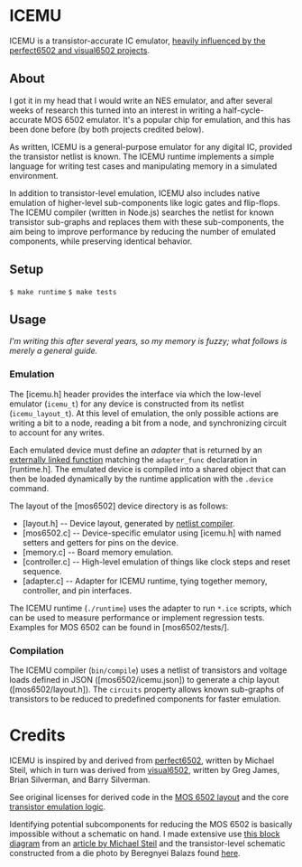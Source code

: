 # ICEMU

ICEMU is a transistor-accurate IC emulator, [heavily influenced by the perfect6502 and visual6502 projects](#credits).

## About

I got it in my head that I would write an NES emulator, and after several weeks of research this turned into an interest in writing a half-cycle-accurate MOS 6502 emulator. It's a popular chip for emulation, and this has been done before (by both projects credited below).

As written, ICEMU is a general-purpose emulator for any digital IC, provided the transistor netlist is known. The ICEMU runtime implements a simple language for writing test cases and manipulating memory in a simulated environment.

In addition to transistor-level emulation, ICEMU also includes native emulation of higher-level sub-components like logic gates and flip-flops. The ICEMU compiler (written in Node.js) searches the netlist for known transistor sub-graphs and replaces them with these sub-components, the aim being to improve performance by reducing the number of emulated components, while preserving identical behavior.

## Setup

`$ make runtime`
`$ make tests`

## Usage

_I'm writing this after several years, so my memory is fuzzy; what follows is merely a general guide._

### Emulation

The [icemu.h] header provides the interface via which the low-level emulator (`icemu_t`) for any device is constructed from its netlist (`icemu_layout_t`). At this level of emulation, the only possible actions are writing a bit to a node, reading a bit from a node, and synchronizing circuit to account for any writes.

Each emulated device must define an _adapter_ that is returned by an [externally linked function](https://github.com/klibbbs/icemu/blob/0c1910aa6bcc3c7627b4cfea167de8cdcd92ffcb/mos6502/adapter.h#L6) matching the `adapter_func` declaration in [runtime.h]. The emulated device is compiled into a shared object that can then be loaded dynamically by the runtime application with the `.device` command.

The layout of the [mos6502] device directory is as follows:
- [layout.h] -- Device layout, generated by [netlist compiler](#compilation).
- [mos6502.c] -- Device-specific emulator using [icemu.h] with named setters and getters for pins on the device.
- [memory.c] -- Board memory emulation.
- [controller.c] -- High-level emulation of things like clock steps and reset sequence.
- [adapter.c] -- Adapter for ICEMU runtime, tying together memory, controller, and pin interfaces.

The ICEMU runtime (`./runtime`) uses the adapter to run `*.ice` scripts, which can be used to measure performance or implement regression tests. Examples for MOS 6502 can be found in [mos6502/tests/].

### Compilation

The ICEMU compiler (`bin/compile`) uses a netlist of transistors and voltage loads defined in JSON ([mos6502/icemu.json]) to generate a chip layout ([mos6502/layout.h]). The `circuits` property allows known sub-graphs of transistors to be reduced to predefined components for faster emulation.

# Credits

ICEMU is inspired by and derived from [perfect6502](https://github.com/mist64/perfect6502), written by Michael Steil, which in turn was derived from [visual6502](https://github.com/trebonian/visual6502), written by Greg James, Brian Silverman, and Barry Silverman.

See original licenses for derived code in the [MOS 6502 layout](mos6502/layout.h) and the core [transistor emulation logic](icemu.c).

Identifying potential subcomponents for reducing the MOS 6502 is basically impossible without a schematic on hand. I made extensive use [this block diagram](https://www.weihenstephan.org/~michaste/pagetable/6502/6502.jpg) from an [article by Michael Steil](https://www.pagetable.com/?p=39) and the transistor-level schematic constructed from a die photo by Beregnyei Balazs found [here](https://www.nesdev.org/wiki/Visual6502wiki/Balazs%27_schematic_and_documents).
